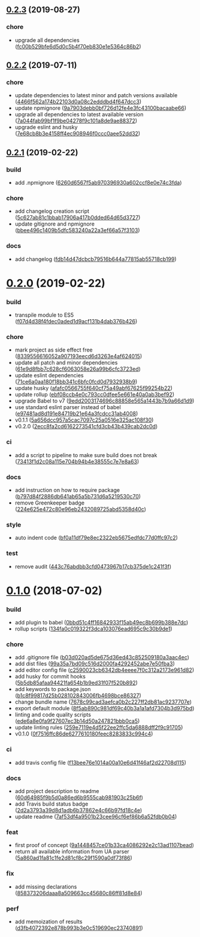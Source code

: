 ## [0.2.3](https://github.com/theboolean/visitor-info/compare/v0.2.2...v0.2.3) (2019-08-27)


### chore

* upgrade all dependencies ([fc00b529bfe6d5d0c5b4f70eb830e1e5364c86b2](https://github.com/theboolean/visitor-info/commit/fc00b529bfe6d5d0c5b4f70eb830e1e5364c86b2))



## [0.2.2](https://github.com/theboolean/visitor-info/compare/v0.2.1...v0.2.2) (2019-07-11)


### chore

* update dependencies to latest minor and patch versions available ([4466f562a174b22103d0a08c2edddbd4f647dcc3](https://github.com/theboolean/visitor-info/commit/4466f562a174b22103d0a08c2edddbd4f647dcc3))
* update npmignore ([9a7903debb0bf726d12fe4e3fc43100bacaabe66](https://github.com/theboolean/visitor-info/commit/9a7903debb0bf726d12fe4e3fc43100bacaabe66))
* upgrade all dependencies to latest available version ([7a044fab99bf1f9be04278f9c101a8de9ae88372](https://github.com/theboolean/visitor-info/commit/7a044fab99bf1f9be04278f9c101a8de9ae88372))
* upgrade eslint and husky ([7e68cb8b3e4158ff4ec908946f0ccc0aee52dd32](https://github.com/theboolean/visitor-info/commit/7e68cb8b3e4158ff4ec908946f0ccc0aee52dd32))



## [0.2.1](https://github.com/theboolean/visitor-info/compare/v0.2.0...v0.2.1) (2019-02-22)


### build

* add .npmignore ([6260d6567f5ab970396930a602ccf8e0e74c3fda](https://github.com/theboolean/visitor-info/commit/6260d6567f5ab970396930a602ccf8e0e74c3fda))

### chore

* add changelog creation script ([5c627ab81c1bbab17906a417b0dded64d65d3727](https://github.com/theboolean/visitor-info/commit/5c627ab81c1bbab17906a417b0dded64d65d3727))
* update gitignore and npmignore ([bbee496c1409b5dfc583240a22a3ef66a57f3103](https://github.com/theboolean/visitor-info/commit/bbee496c1409b5dfc583240a22a3ef66a57f3103))

### docs

* add changelog ([fdb14d47dcbcb79516b644a77815ab55718cb199](https://github.com/theboolean/visitor-info/commit/fdb14d47dcbcb79516b644a77815ab55718cb199))


# [0.2.0](https://github.com/theboolean/visitor-info/compare/v0.1.0...v0.2.0) (2019-02-22)


### build

* transpile module to ES5 ([f07d4d38f4fdec0aded1d9acf131b4dab376b426](https://github.com/theboolean/visitor-info/commit/f07d4d38f4fdec0aded1d9acf131b4dab376b426))

### chore

* mark project as side effect free ([8339556616052a907193eecd6d3263e4af624015](https://github.com/theboolean/visitor-info/commit/8339556616052a907193eecd6d3263e4af624015))
* update all patch and minor dependencies ([61e9d8fbb7c628cf6063058e26a99b6cfc3723ed](https://github.com/theboolean/visitor-info/commit/61e9d8fbb7c628cf6063058e26a99b6cfc3723ed))
* update eslint dependencies ([71ce6a0aa180f18bb341c6bfc0fcd0d7932938b9](https://github.com/theboolean/visitor-info/commit/71ce6a0aa180f18bb341c6bfc0fcd0d7932938b9))
* update husky ([afafc0566755f640cf75a49abf67625f99254b22](https://github.com/theboolean/visitor-info/commit/afafc0566755f640cf75a49abf67625f99254b22))
* update rollup ([ebf08ccb4e0c793cc0dfee5e661e40a0ab3bef92](https://github.com/theboolean/visitor-info/commit/ebf08ccb4e0c793cc0dfee5e661e40a0ab3bef92))
* upgrade Babel to v7 ([9edd2003174696c88858e565a1443b7b9a66d1d9](https://github.com/theboolean/visitor-info/commit/9edd2003174696c88858e565a1443b7b9a66d1d9))
* use standard eslint parser instead of babel ([e97481ad8d191e84719b21e64a3fcdcc31ab4008](https://github.com/theboolean/visitor-info/commit/e97481ad8d191e84719b21e64a3fcdcc31ab4008))
* v0.1.1 ([5a656dcc957a5cac7097c25a0516e325ac108f30](https://github.com/theboolean/visitor-info/commit/5a656dcc957a5cac7097c25a0516e325ac108f30))
* v0.2.0 ([2ecc8fa2cd6162273541cfd3cb43b439cab2dc0d](https://github.com/theboolean/visitor-info/commit/2ecc8fa2cd6162273541cfd3cb43b439cab2dc0d))

### ci

* add a script to pipeline to make sure build does not break ([73413f1d2c08a115e704b94b4e38555c7e7e8a63](https://github.com/theboolean/visitor-info/commit/73413f1d2c08a115e704b94b4e38555c7e7e8a63))

### docs

* add instruction on how to require package ([b797d84f2886db641ab65a5b731d6a5219530c70](https://github.com/theboolean/visitor-info/commit/b797d84f2886db641ab65a5b731d6a5219530c70))
* remove Greenkeeper badge ([224e625e472c80e96eb2432089725abd5358d40c](https://github.com/theboolean/visitor-info/commit/224e625e472c80e96eb2432089725abd5358d40c))

### style

* auto indent code ([bf0a11df79e8ec2322eb5675edfdc77d0ffc97c2](https://github.com/theboolean/visitor-info/commit/bf0a11df79e8ec2322eb5675edfdc77d0ffc97c2))

### test

* remove audit ([443c76abdbb3cfd0473967b17cb375de1c241f3f](https://github.com/theboolean/visitor-info/commit/443c76abdbb3cfd0473967b17cb375de1c241f3f))



# [0.1.0](https://github.com/theboolean/visitor-info/compare/b03d020ad5de675d36ed43c852509180a3aac4ec...v0.1.0) (2018-07-02)


### build

* add plugin to babel ([0bbd51c4ff16842933f15ab49ec8b699b388e7dc](https://github.com/theboolean/visitor-info/commit/0bbd51c4ff16842933f15ab49ec8b699b388e7dc))
* rollup scripts ([134fa0c019322f3dca103076ead695c9c30b9de1](https://github.com/theboolean/visitor-info/commit/134fa0c019322f3dca103076ead695c9c30b9de1))

### chore

* add .gitignore file ([b03d020ad5de675d36ed43c852509180a3aac4ec](https://github.com/theboolean/visitor-info/commit/b03d020ad5de675d36ed43c852509180a3aac4ec))
* add dist files ([99a35a7bd09c516d2000fa4292452abe7e50fba3](https://github.com/theboolean/visitor-info/commit/99a35a7bd09c516d2000fa4292452abe7e50fba3))
* add editor config file ([c2590023cb6342db4eeee7f0c312a2173e961d82](https://github.com/theboolean/visitor-info/commit/c2590023cb6342db4eeee7f0c312a2173e961d82))
* add husky for commit hooks ([5b5db85afaa94421fa654b1b9ed31f07f520b892](https://github.com/theboolean/visitor-info/commit/5b5db85afaa94421fa654b1b9ed31f07f520b892))
* add keywords to package.json ([b1c8f99817d25b028102843006fb4698bce86327](https://github.com/theboolean/visitor-info/commit/b1c8f99817d25b028102843006fb4698bce86327))
* change bundle name ([7678c99cad3aefca0b2c227ff2db81ac9237707e](https://github.com/theboolean/visitor-info/commit/7678c99cad3aefca0b2c227ff2db81ac9237707e))
* export default module ([8f5ab890c981df69c40b3a1a1afd7304b3d975bd](https://github.com/theboolean/visitor-info/commit/8f5ab890c981df69c40b3a1a1afd7304b3d975bd))
* linting and code quality scripts ([ede6a8e0fa9f27607ec3b14d50a247821bbb0ca5](https://github.com/theboolean/visitor-info/commit/ede6a8e0fa9f27607ec3b14d50a247821bbb0ca5))
* update linting rules ([259e7119e4d5f22ee2ffc5da6888dff2f9c91705](https://github.com/theboolean/visitor-info/commit/259e7119e4d5f22ee2ffc5da6888dff2f9c91705))
* v0.1.0 ([0f7516ffc86de6277610180feec8283833c994c4](https://github.com/theboolean/visitor-info/commit/0f7516ffc86de6277610180feec8283833c994c4))

### ci

* add travis config file ([f13bee76e1014a00a10e6d41f46af2d22708d115](https://github.com/theboolean/visitor-info/commit/f13bee76e1014a00a10e6d41f46af2d22708d115))

### docs

* add project description to readme ([60d64985f9b5d0a86ed6b9555cab981903c25b6f](https://github.com/theboolean/visitor-info/commit/60d64985f9b5d0a86ed6b9555cab981903c25b6f))
* add Travis build status badge ([2d2a3793a39d8d1adb6b37862e4c66b97fd18c4e](https://github.com/theboolean/visitor-info/commit/2d2a3793a39d8d1adb6b37862e4c66b97fd18c4e))
* update readme ([7af53df4a9501b23cee96cf6ef86b6a52fdb0b04](https://github.com/theboolean/visitor-info/commit/7af53df4a9501b23cee96cf6ef86b6a52fdb0b04))

### feat

* first proof of concept ([9a1448457ce01b33ca4086292e2c13ad1107bead](https://github.com/theboolean/visitor-info/commit/9a1448457ce01b33ca4086292e2c13ad1107bead))
* return all available information from UA parser ([5a860ad1fa81c1fe2d81cf8c29f1590a0df73f86](https://github.com/theboolean/visitor-info/commit/5a860ad1fa81c1fe2d81cf8c29f1590a0df73f86))

### fix

* add missing declarations ([858373206daaa8a509663cc45680c86ff81d8e84](https://github.com/theboolean/visitor-info/commit/858373206daaa8a509663cc45680c86ff81d8e84))

### perf

* add memoization of results ([d3fb4072392e878b993b3e0c519690ec23740891](https://github.com/theboolean/visitor-info/commit/d3fb4072392e878b993b3e0c519690ec23740891))




